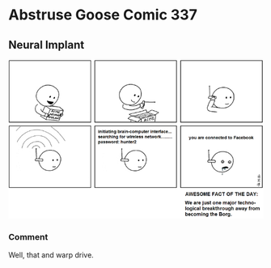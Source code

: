 # Abstruse Goose Comic 337
## Neural Implant

![image](ZOMG.png)
### Comment
Well, that and warp drive.
